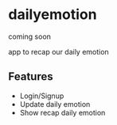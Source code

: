 # dailyemotion

coming soon

app to recap our daily emotion

## Features

- Login/Signup
- Update daily emotion
- Show recap daily emotion
